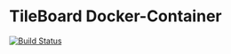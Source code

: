 # TileBoard Docker-Container
[![Build Status](https://cd.f-brinker.de/api/badges/fbrinker/docker-tileboard/status.svg)](https://cd.f-brinker.de/fbrinker/docker-tileboard)